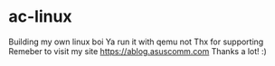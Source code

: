 # ac-linux
Building my own linux boi
Ya run it with qemu not
Thx for supporting
Remeber to visit my site https://ablog.asuscomm.com Thanks a lot! :)
